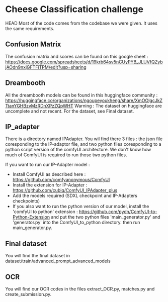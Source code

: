 # Cheese Classification challenge
HEAD
Most of the code comes from the codebase we were given. It uses the same requirements. 

## Confusion Matrix 
The confusion matrix and scores can be found on this google sheet : https://docs.google.com/spreadsheets/d/19krb64sv5nCUyPYB_JLUVfQZybjAOdn9nxjGFTFiTPM/edit?usp=sharing 

## Dreambooth 
All the dreambooth models can be found in this huggingface community : https://huggingface.co/organizations/ngoupeyoukheng/share/XmOOlgcJkZTtanYGHBzvMzRDnXPzZQpWHT 
Warning : The dataset on huggingface are uncomplete and not recent. For the dataset, see Final dataset. 

## IP_adapter
There is a directory named IPAdapter. 
You wil find there 3 files : the json file coresponding to the IP-adaptor file, and two python files coresponding to a python script version of the comfyUI architecture. We don't know how much of ComfyUI is required to run those two python files. 
 
If you want to run our IP-Adapter model : 
  - Install ComfyUI as described here : https://github.com/comfyanonymous/ComfyUI 
  - Install the extension for IP-Adapter : https://github.com/cubiq/ComfyUI_IPAdapter_plus 
  - Add the models required (SDXL checkpoint and IP-Adapters checkpoints)
  - If you also want to run the python version of our model, install the 'comfyUI to python' extension : https://github.com/pydn/ComfyUI-to-Python-Extension and put the two python files 'main_generator.py' and 'generator.py' into the ComfyUI_to_python directory. then run main_generator.py. 

## Final dataset
You will find the final dataset in dataset/train/advanced_prompt_advanced_models

## OCR
You will find our OCR codes in the files extract_OCR.py, matches.py and create_submission.py.

